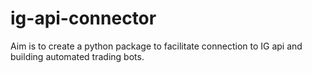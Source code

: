 # ig-api-connector

Aim is to create a python package to facilitate connection to IG api and building automated trading bots.
